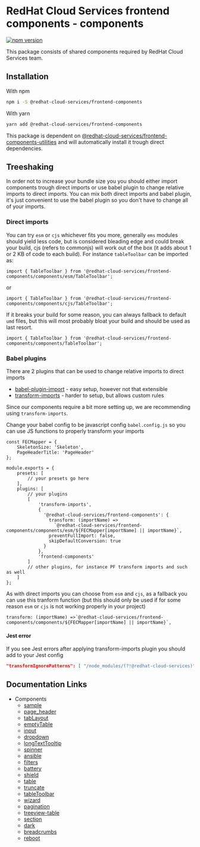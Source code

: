 # RedHat Cloud Services frontend components - components
[![npm version](https://badge.fury.io/js/%40redhat-cloud-services%2Ffrontend-components.svg)](https://badge.fury.io/js/%40redhat-cloud-services%2Ffrontend-components)

This package consists of shared components required by RedHat Cloud Services team.

## Installation
With npm 
```bash
npm i -S @redhat-cloud-services/frontend-components
```

With yarn
```bash
yarn add @redhat-cloud-services/frontend-components
```

This package is dependent on [@redhat-cloud-services/frontend-components-utilities](https://www.npmjs.com/package/@redhat-cloud-services/frontend-components-utilities) and will automatically install it trough direct dependencies.

## Treeshaking

In order not to increase your bundle size you you should either import components trough direct imports or use babel plugin to change relative imports to direct imports. You can mix both direct imports and babel plugin, it's just convenient to use the babel plugin so you don't have to change all of your imports.


### Direct imports

You can try `esm` or `cjs` whichever fits you more, generally `ems` modules should yield less code, but is considered bleading edge and could break your build, cjs (refers to commonjs) will work out of the box (it adds about 1 or 2 KB of code to each build). For instance `tableToolbar` can be imported as:
```JSX
import { TableToolbar } from '@redhat-cloud-services/frontend-components/components/esm/TableToolbar';
```

or

```JSX
import { TableToolbar } from '@redhat-cloud-services/frontend-components/components/cjs/TableToolbar';
```

If it breaks your build for some reason, you can always fallback to default `umd` files, but this will most probably bloat your build and should be used as last resort.

```JSX
import { TableToolbar } from '@redhat-cloud-services/frontend-components/components/TableToolbar';
```

### Babel plugins

There are 2 plugins that can be used to change relative imports to direct imports
* [babel-plugin-import](https://www.npmjs.com/package/babel-plugin-import) - easy setup, however not that extensible
* [transform-imports](https://www.npmjs.com/package/transform-imports) - harder to setup, but allows custom rules

Since our components require a bit more setting up, we are recommending using `transform-imports`.

Change your babel config to be javascript config `babel.config.js` so you can use JS functions to properly transform your imports

```JS
const FECMapper = {
    SkeletonSize: 'Skeleton',
    PageHeaderTitle: 'PageHeader'
};

module.exports = {
    presets: [
        // your presets go here
    ],
    plugins: [
        // your plugins
        [
            'transform-imports',
            {
              '@redhat-cloud-services/frontend-components': {
                transform: (importName) =>
                  `@redhat-cloud-services/frontend-components/components/esm/${FECMapper[importName] || importName}`,
                preventFullImport: false,
                skipDefaultConversion: true
              }
            },
            'frontend-components'
        ]
        // other plugins, for instance PF transform imports and such as well
    ]
};
```

As with direct imports you can choose from `esm` and `cjs`, as a fallback you can use this tranform function (but this should only be used if for some reason `esm` or `cjs` is not working properly in your project)

```JS
transform: (importName) =>`@redhat-cloud-services/frontend-components/components/${FECMapper[importName] || importName}`,

```

#### Jest error

If you see Jest errors after applying transform-imports plugin you should add to your Jest config

```JSON
"transformIgnorePatterns": [ "/node_modules/(?!@redhat-cloud-services)" ],
```

## Documentation Links

* Components
  * [sample](doc/sample.md)
  * [page_header](doc/page_header.md)
  * [tabLayout](doc/tabLayout.md)
  * [emptyTable](doc/emptyTable.md)
  * [input](doc/input.md)
  * [dropdown](doc/dropdown.md)
  * [longTextTooltip](doc/longTextTooltip.md)
  * [spinner](doc/spinner.md)
  * [ansible](doc/ansible.md)
  * [filters](doc/filters.md)
  * [battery](doc/battery.md)
  * [shield](doc/shield.md)
  * [table](doc/table.md)
  * [truncate](doc/truncate.md)
  * [tableToolbar](doc/tableToolbar.md)
  * [wizard](doc/wizard.md)
  * [pagination](doc/pagination.md)
  * [treeview-table](doc/treeview-table.md)
  * [section](doc/section.md)
  * [dark](doc/dark.md)
  * [breadcrumbs](doc/breadcrumbs.md)
  * [reboot](doc/reboot.md)
